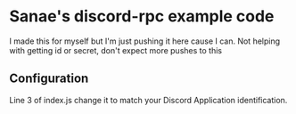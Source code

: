 # Sanae's discord-rpc example code
I made this for myself but I'm just pushing it here cause I can. Not helping with getting id or secret, don't expect more pushes to this
## Configuration
Line 3 of index.js change it to match your Discord Application identification.